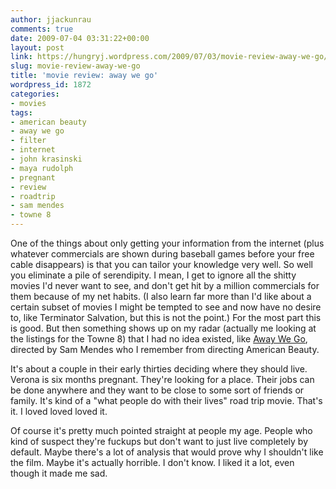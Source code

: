 ```yaml
---
author: jjackunrau
comments: true
date: 2009-07-04 03:31:22+00:00
layout: post
link: https://hungryj.wordpress.com/2009/07/03/movie-review-away-we-go/
slug: movie-review-away-we-go
title: 'movie review: away we go'
wordpress_id: 1872
categories:
- movies
tags:
- american beauty
- away we go
- filter
- internet
- john krasinski
- maya rudolph
- pregnant
- review
- roadtrip
- sam mendes
- towne 8
---
```


One of the things about only getting your information from the internet (plus whatever commercials are shown during baseball games before your free cable disappears) is that you can tailor your knowledge very well. So well you eliminate a pile of serendipity. I mean, I get to ignore all the shitty movies I'd never want to see, and don't get hit by a million commercials for them because of my net habits. (I also learn far more than I'd like about a certain subset of movies I might be tempted to see and now have no desire to, like Terminator Salvation, but this is not the point.) For the most part this is good. But then something shows up on my radar (actually me looking at the listings for the Towne 8) that I had no idea existed, like [Away We Go](http://www.imdb.com/title/tt1176740/), directed by Sam Mendes who I remember from directing American Beauty.

It's about a couple in their early thirties deciding where they should live. Verona is six months pregnant. They're looking for a place. Their jobs can be done anywhere and they want to be close to some sort of friends or family. It's kind of a "what people do with their lives" road trip movie. That's it. I loved loved loved it.

Of course it's pretty much pointed straight at people my age. People who kind of suspect they're fuckups but don't want to just live completely by default. Maybe there's a lot of analysis that would prove why I shouldn't like the film. Maybe it's actually horrible. I don't know. I liked it a lot, even though it made me sad.
